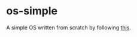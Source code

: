 # os-simple

A simple OS written from scratch by following [this](https://www.cs.bham.ac.uk/~exr/lectures/opsys/10_11/lectures/os-dev.pdf).
